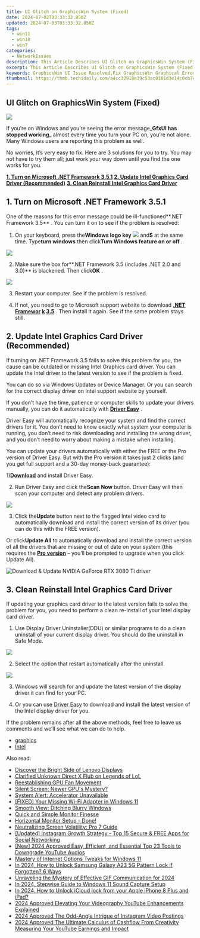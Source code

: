 ```yaml
---
title: UI Glitch on GraphicsWin System (Fixed)
date: 2024-07-02T03:33:32.850Z
updated: 2024-07-03T03:33:32.850Z
tags:
  - win11
  - win10
  - win7
categories:
  - NetworkIssues
description: This Article Describes UI Glitch on GraphicsWin System (Fixed)
excerpt: This Article Describes UI Glitch on GraphicsWin System (Fixed)
keywords: GraphicsWin UI Issue Resolved,Fix GraphicsWin Graphical Error,GraphicsWin Interface Problem Fixed,GraphicsWin Visual Bug Solution,GraphicsWin UI Glitch Remediation,Rectifying GraphicsWin User Interface Hiccup,GraphicsWin Display Flaw Repair
thumbnail: https://thmb.techidaily.com/a4cc32918e39c53ac0181d3e14c0cb7c5573f6c68460130a6a8de8214128380d.jpg
---
```


## UI Glitch on GraphicsWin System (Fixed)

![](https://images.drivereasy.com/wp-content/uploads/2017/09/img_59bf717106584.jpg)

 If you’re on Windows and you’re seeing the error message_**GfxUI has stopped working**_ almost every time you turn your PC on, you’re not alone. Many Windows users are reporting this problem as well.

 No worries, it’s very easy to fix. Here are 3 solutions for you to try. You may not have to try them all; just work your way down until you find the one works for you.

**[1\. Turn on Microsoft .NET Framework 3.5.1](#m1)**
[**2. Update Intel Graphics Card Driver (Recommended)**](#m2)
[**3. Clean Reinstall Intel Graphics Card Driver**](#m3)

## 1\. Turn on Microsoft .NET Framework 3.5.1

 One of the reasons for this error message could be ill-functioned**.NET Framework 3.5** . You can turn it on to see if the problem is resolved:

 1) On your keyboard, press the**Windows logo key** ![](https://images.drivereasy.com/wp-content/uploads/2017/09/img_59bf762c2349f.png) and**S** at the same time. Type**turn windows** then click**Turn Windows feature on or off** .

![](https://images.drivereasy.com/wp-content/uploads/2017/09/img_59bf76d237132.png)

 2) Make sure the box for**.NET Framework 3.5 (includes .NET 2.0 and 3.0)** is blackened. Then click**OK** .

![](https://images.drivereasy.com/wp-content/uploads/2017/09/img_59bf76e62b5aa.png)

3) Restart your computer. See if the problem is resolved.

4) If not, you need to go to Microsoft support website to download **[.NET Framewor](https://www.microsoft.com/en-us/download/details.aspx?id=21) [k](https://www.microsoft.com/en-us/download/details.aspx?id=21) [3.5](https://www.microsoft.com/en-us/download/details.aspx?id=21)** [](https://www.microsoft.com/en-us/download/details.aspx?id=21) . Then install it again. See if the same problem stays still.

## 2\. Update Intel Graphics Card Driver (Recommended)

 If turning on .NET Framework 3.5 fails to solve this problem for you, the cause can be outdated or missing Intel Graphics card driver. You can update the Intel driver to the latest version to see if the problem is fixed.

 You can do so via Windows Updates or Device Manager. Or you can search for the correct display driver on Intel support website by yourself.

 If you don’t have the time, patience or computer skills to update your drivers manually, you can do it automatically with [**Driver Easy**](https://tools.techidaily.com/drivereasy/download/) .

 Driver Easy will automatically recognize your system and find the correct drivers for it. You don’t need to know exactly what system your computer is running, you don’t need to risk downloading and installing the wrong driver, and you don’t need to worry about making a mistake when installing.

 You can update your drivers automatically with either the FREE or the Pro version of Driver Easy. But with the Pro version it takes just 2 clicks (and you get full support and a 30-day money-back guarantee):

 1)[**Download**](https://tools.techidaily.com/drivereasy/download/) and install Driver Easy.

 2) Run Driver Easy and click the**Scan Now** button. Driver Easy will then scan your computer and detect any problem drivers.

![](https://images.drivereasy.com/wp-content/uploads/2022/09/de-scan-now.jpg)

 3) Click the**Update** button next to the flagged Intel video card to automatically download and install the correct version of its driver (you can do this with the FREE version).

 Or click**Update All** to automatically download and install the correct version of all the drivers that are missing or out of date on your system (this requires the [**Pro version**](https://tools.techidaily.com/drivereasy/download/) – you’ll be prompted to upgrade when you click Update All).

![Download & Update NVIDIA GeForce RTX 3080 Ti driver](https://images.drivereasy.com/wp-content/uploads/2021/06/Download-Update-NVIDIA-GeForce-RTX-3080-Ti-driver-1200x900.jpg)

## 3\. Clean Reinstall Intel Graphics Card Driver

 If updating your graphics card driver to the latest version fails to solve the problem for you, you need to perform a clean re-install of your Intel display card driver.

 1) Use Display Driver Uninstaller(DDU) or similar programs to do a clean uninstall of your current display driver. You should do the uninstall in Safe Mode.

![](https://images.drivereasy.com/wp-content/uploads/2017/09/img_59bf7edc3173f.png)

 2) Select the option that restart automatically after the uninstall.

![](https://images.drivereasy.com/wp-content/uploads/2017/09/img_59bf7eca87f6f.jpg)

 3) Windows will search for and update the latest version of the display driver it can find for your PC.

 4) Or you can use [Driver Easy](https://tools.techidaily.com/drivereasy/download/) to download and install the latest version of the Intel display driver for you.

 If the problem remains after all the above methods, feel free to leave us comments and we’ll see what we can do to help.

* [graphics](https://tools.techidaily.com/drivereasy/download/)
* [Intel](https://tools.techidaily.com/drivereasy/download/)

<ins class="adsbygoogle"
     style="display:block"
     data-ad-format="autorelaxed"
     data-ad-client="ca-pub-7571918770474297"
     data-ad-slot="1223367746"></ins>



<ins class="adsbygoogle"
     style="display:block"
     data-ad-client="ca-pub-7571918770474297"
     data-ad-slot="8358498916"
     data-ad-format="auto"
     data-full-width-responsive="true"></ins>

<span class="atpl-alsoreadstyle">Also read:</span>
<div><ul>
<li><a href="https://network-issues.techidaily.com/discover-the-bright-side-of-lenovo-displays/"><u>Discover the Bright Side of Lenovo Displays</u></a></li>
<li><a href="https://network-issues.techidaily.com/clarified-unknown-direct-x-flub-on-legends-of-lol/"><u>Clarified Unknown Direct X Flub on Legends of LoL</u></a></li>
<li><a href="https://network-issues.techidaily.com/reestablishing-gpu-fan-movement/"><u>Reestablishing GPU Fan Movement</u></a></li>
<li><a href="https://network-issues.techidaily.com/silent-screen-newer-gpus-mystery/"><u>Silent Screen: Newer GPU's Mystery?</u></a></li>
<li><a href="https://network-issues.techidaily.com/system-alert-accelerator-unavailable/"><u>System Alert: Accelerator Unavailable</u></a></li>
<li><a href="https://network-issues.techidaily.com/fixed-your-missing-wi-fi-adapter-in-windows-11/"><u>[FIXED] Your Missing Wi-Fi Adapter in Windows 11</u></a></li>
<li><a href="https://network-issues.techidaily.com/smooth-view-ditching-blurry-windows/"><u>Smooth View: Ditching Blurry Windows</u></a></li>
<li><a href="https://network-issues.techidaily.com/quick-and-simple-monitor-finesse/"><u>Quick and Simple Monitor Finesse</u></a></li>
<li><a href="https://network-issues.techidaily.com/horizontal-monitor-setup-done/"><u>Horizontal Monitor Setup - Done!</u></a></li>
<li><a href="https://network-issues.techidaily.com/neutralizing-screen-volatility-pro-7-guide/"><u>Neutralizing Screen Volatility: Pro 7 Guide</u></a></li>
<li><a href="https://instagram-video-files.techidaily.com/updated-instagram-growth-strategy-top-15-secure-and-free-apps-for-social-networking/"><u>[Updated] Instagram Growth Strategy - Top 15 Secure & FREE Apps for Social Networking</u></a></li>
<li><a href="https://facebook-video-share.techidaily.com/new-2024-approved-easy-efficient-and-essential-top-23-tools-to-downgrade-youtube-audios/"><u>[New] 2024 Approved  Easy, Efficient, and Essential  Top 23 Tools to Downgrade YouTube Audios</u></a></li>
<li><a href="https://windows11.techidaily.com/mastery-of-internet-options-tweaks-for-windows-11/"><u>Mastery of Internet Options Tweaks for Windows 11</u></a></li>
<li><a href="https://android-unlock.techidaily.com/in-2024-how-to-unlock-samsung-galaxy-a23-5g-pattern-lock-if-forgotten-6-ways-by-drfone-android/"><u>In 2024, How to Unlock Samsung Galaxy A23 5G Pattern Lock if Forgotten? 6 Ways</u></a></li>
<li><a href="https://some-guidance.techidaily.com/unraveling-the-mystery-of-effective-gif-communication-for-2024/"><u>Unraveling the Mystery of Effective GIF Communication for 2024</u></a></li>
<li><a href="https://extra-guidance.techidaily.com/in-2024-stepwise-guide-to-windows-11-sound-capture-setup/"><u>In 2024, Stepwise Guide to Windows 11 Sound Capture Setup</u></a></li>
<li><a href="https://activate-lock.techidaily.com/in-2024-how-to-unlock-icloud-lock-from-your-apple-iphone-8-plus-and-ipad-by-drfone-ios/"><u>In 2024, How to Unlock iCloud lock from your Apple iPhone 8 Plus and iPad?</u></a></li>
<li><a href="https://youtube-clips.techidaily.com/2024-approved-elevating-your-videography-youtube-enhancements-explained/"><u>2024 Approved  Elevating Your Videography  YouTube Enhancements Explained</u></a></li>
<li><a href="https://some-approaches.techidaily.com/2024-approved-the-odd-angle-intrigue-of-instagram-video-postings/"><u>2024 Approved  The Odd-Angle Intrigue of Instagram Video Postings</u></a></li>
<li><a href="https://youtube-zero.techidaily.com/approved-the-ultimate-calculus-of-cashflow-from-creativity-measuring-your-youtube-earnings-and-impact/"><u>2024 Approved  The Ultimate Calculus of Cashflow From Creativity  Measuring Your YouTube Earnings and Impact</u></a></li>
</ul></div>
